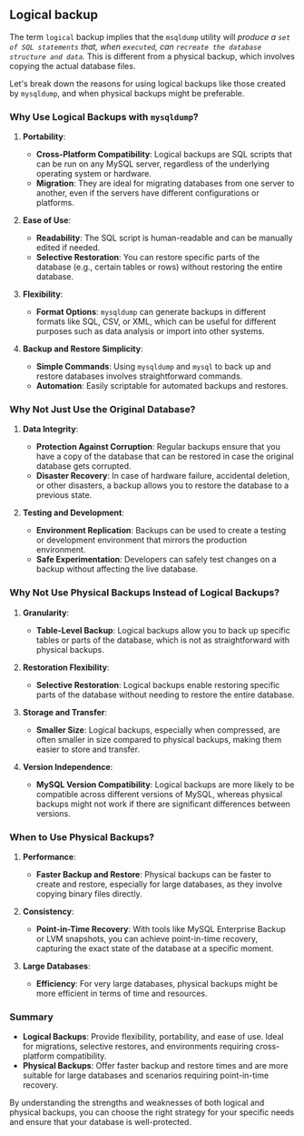 ## Logical backup
The term `logical` backup implies that the `msqldump` utility will *produce a `set of SQL statements` that, when `executed`, can `recreate the database structure and data`.*
This is different from a physical backup, which involves copying the actual database files.

Let's break down the reasons for using logical backups like those created by `mysqldump`, and when physical backups might be preferable.

### Why Use Logical Backups with `mysqldump`?

1. **Portability**:
   - **Cross-Platform Compatibility**: Logical backups are SQL scripts that can be run on any MySQL server, regardless of the underlying operating system or hardware.
   - **Migration**: They are ideal for migrating databases from one server to another, even if the servers have different configurations or platforms.

2. **Ease of Use**:
   - **Readability**: The SQL script is human-readable and can be manually edited if needed.
   - **Selective Restoration**: You can restore specific parts of the database (e.g., certain tables or rows) without restoring the entire database.

3. **Flexibility**:
   - **Format Options**: `mysqldump` can generate backups in different formats like SQL, CSV, or XML, which can be useful for different purposes such as data analysis or import into other systems.

4. **Backup and Restore Simplicity**:
   - **Simple Commands**: Using `mysqldump` and `mysql` to back up and restore databases involves straightforward commands.
   - **Automation**: Easily scriptable for automated backups and restores.

### Why Not Just Use the Original Database?

1. **Data Integrity**:
   - **Protection Against Corruption**: Regular backups ensure that you have a copy of the database that can be restored in case the original database gets corrupted.
   - **Disaster Recovery**: In case of hardware failure, accidental deletion, or other disasters, a backup allows you to restore the database to a previous state.

2. **Testing and Development**:
   - **Environment Replication**: Backups can be used to create a testing or development environment that mirrors the production environment.
   - **Safe Experimentation**: Developers can safely test changes on a backup without affecting the live database.

### Why Not Use Physical Backups Instead of Logical Backups?

1. **Granularity**:
   - **Table-Level Backup**: Logical backups allow you to back up specific tables or parts of the database, which is not as straightforward with physical backups.

2. **Restoration Flexibility**:
   - **Selective Restoration**: Logical backups enable restoring specific parts of the database without needing to restore the entire database.

3. **Storage and Transfer**:
   - **Smaller Size**: Logical backups, especially when compressed, are often smaller in size compared to physical backups, making them easier to store and transfer.

4. **Version Independence**:
   - **MySQL Version Compatibility**: Logical backups are more likely to be compatible across different versions of MySQL, whereas physical backups might not work if there are significant differences between versions.

### When to Use Physical Backups?

1. **Performance**:
   - **Faster Backup and Restore**: Physical backups can be faster to create and restore, especially for large databases, as they involve copying binary files directly.

2. **Consistency**:
   - **Point-in-Time Recovery**: With tools like MySQL Enterprise Backup or LVM snapshots, you can achieve point-in-time recovery, capturing the exact state of the database at a specific moment.

3. **Large Databases**:
   - **Efficiency**: For very large databases, physical backups might be more efficient in terms of time and resources.

### Summary

- **Logical Backups**: Provide flexibility, portability, and ease of use. Ideal for migrations, selective restores, and environments requiring cross-platform compatibility.
- **Physical Backups**: Offer faster backup and restore times and are more suitable for large databases and scenarios requiring point-in-time recovery.

By understanding the strengths and weaknesses of both logical and physical backups, you can choose the right strategy for your specific needs and ensure that your database is well-protected.
